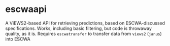 # escwaapi

A ViEWS2-based API for retrieving predictions, based on ESCWA-discussed specifications. Works, including basic filtering, but code is throwaway quality, as it is.
Requires `escwatransfer` to transfer data from `views2` (`janus`) into ESCWA
